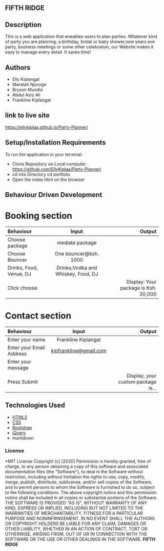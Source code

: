 ## FIFTH RIDGE

## Description
 This is a web application that eneables users to plan parties. Whatever kind of party you are planning; a birthday, bridal or baby shower,new years eve party, business meetings or some other celebration, our Website  makes it easy to manage every detail. It saves time!
 ## Authors
* Elly Kiplangat 
* Maratah Njoroge
* Bryson Mundia
* Abdul Aziz Ali
* Frankline Kiplangat


## link to live site
https://ellykiplaa.github.io/Party-Planner/

## Setup/Installation Requirements
To run the application in your terminal:
- Clone Repository on Local computer https://github.com/EllyKiplaa/Party-Planner/  
- cd into Directory  cd portfolio
- Open the index.html on the browser

## Behaviour Driven Development
# Booking section
| Behaviour      | Input        | Output       |
| :------------- | :----------: | -----------: |
| Choose package  |   mediate package |     |
| Choose Bouncer  | One bouncer@ksh. 1000 |   |
| Drinks, Food, Venue, DJ   |  Drinks;Vodka and Whiskey, Food, DJ      |     |
| Click choose|     |Display: Your package is Ksh. 30,000|

# Contact section
| Behaviour      | Input        | Output       |
| :------------- | :----------: | -----------: |
| Enter your name  |   Frankline Kiplangat |     |
| Enter your Email Address  | kipfrankline@gmail.com |   |
| Enter your message   |       |     |
| Press Submit|     |Display, your custom package is...|

## Technologies Used
- [HTML5](https://github.com/topics/html5)
- [CSS](https://github.com/topics/css3)
- [Bootstrap](https://github.com/topics/bootstrap)
- [jQuery](https://github.com/topics/javascript)
- markdown

### License
*MIT License
Copyright (c) [2020]
Permission is hereby granted, free of charge, to any person obtaining a copy
of this software and associated documentation files (the "Software"), to deal
in the Software without restriction, including without limitation the rights
to use, copy, modify, merge, publish, distribute, sublicense, and/or sell
copies of the Software, and to permit persons to whom the Software is
furnished to do so, subject to the following conditions:
The above copyright notice and this permission notice shall be included in all
copies or substantial portions of the Software.
THE SOFTWARE IS PROVIDED "AS IS", WITHOUT WARRANTY OF ANY KIND, EXPRESS OR
IMPLIED, INCLUDING BUT NOT LIMITED TO THE WARRANTIES OF MERCHANTABILITY,
FITNESS FOR A PARTICULAR PURPOSE AND NONINFRINGEMENT. IN NO EVENT SHALL THE
AUTHORS OR COPYRIGHT HOLDERS BE LIABLE FOR ANY CLAIM, DAMAGES OR OTHER
LIABILITY, WHETHER IN AN ACTION OF CONTRACT, TORT OR OTHERWISE, ARISING FROM,
OUT OF OR IN CONNECTION WITH THE SOFTWARE OR THE USE OR OTHER DEALINGS IN THE
SOFTWARE. **FIFTH RIDGE**